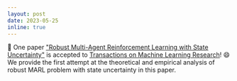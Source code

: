 ```yaml
---
layout: post
date: 2023-05-25
inline: true
---
```



📖 One paper ["Robust Multi-Agent Reinforcement Learning with State Uncertainty"](https://openreview.net/pdf?id=CqTkapZ6H9) is accepted to [Transactions on Machine Learning Research](https://jmlr.org/tmlr/)! :smile: We provide the first attempt at the theoretical and empirical analysis of robust MARL problem with state uncertainty in this paper.